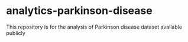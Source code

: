 # analytics-parkinson-disease
This repository is for the analysis of Parkinson disease dataset available publicly
